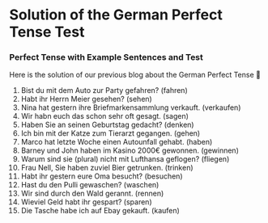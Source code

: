 # Solution of the German Perfect Tense Test

[](http://www.jabbalab.com/blog/wp-content/uploads/2012/02/German-Perfect-Tense.jpg)

### Perfect Tense with Example Sentences and Test

Here is the solution of our previous blog about the German Perfect Tense 🙂

1. Bist du mit dem Auto zur Party gefahren? (fahren)
2. Habt ihr Herrn Meier gesehen? (sehen)
3. Nina hat gestern ihre Briefmarkensammlung verkauft. (verkaufen)
4. Wir habn euch das schon sehr oft gesagt. (sagen)
5. Haben Sie an seinen Geburtstag gedacht? (denken)
6. Ich bin mit der Katze zum Tierarzt gegangen. (gehen)
7. Marco hat letzte Woche einen Autounfall gehabt. (haben)
8. Barney und John haben im Kasino 2000€ gewonnen. (gewinnen)
9. Warum sind sie (plural) nicht mit Lufthansa geflogen? (fliegen)
10. Frau Nell, Sie haben zuviel Bier getrunken. (trinken)
11. Habt ihr gestern eure Oma besucht? (besuchen)
12. Hast du den Pulli gewaschen? (waschen)
13. Wir sind durch den Wald gerannt. (rennen)
14. Wieviel Geld habt ihr gespart? (sparen)
15. Die Tasche habe ich auf Ebay gekauft. (kaufen)
